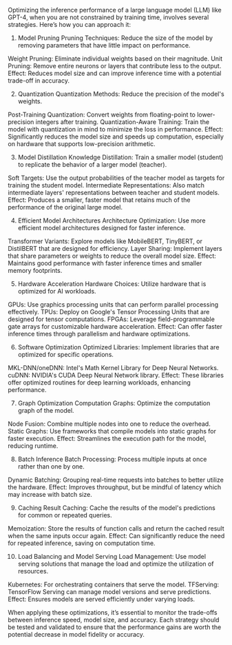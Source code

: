 Optimizing the inference performance of a large language model (LLM) like GPT-4, when you are not constrained by training time, involves several strategies. Here’s how you can approach it:

1. Model Pruning
Pruning Techniques: Reduce the size of the model by removing parameters that have little impact on performance.

Weight Pruning: Eliminate individual weights based on their magnitude.
Unit Pruning: Remove entire neurons or layers that contribute less to the output.
Effect: Reduces model size and can improve inference time with a potential trade-off in accuracy.

2. Quantization
Quantization Methods: Reduce the precision of the model's weights.

Post-Training Quantization: Convert weights from floating-point to lower-precision integers after training.
Quantization-Aware Training: Train the model with quantization in mind to minimize the loss in performance.
Effect: Significantly reduces the model size and speeds up computation, especially on hardware that supports low-precision arithmetic.

3. Model Distillation
Knowledge Distillation: Train a smaller model (student) to replicate the behavior of a larger model (teacher).

Soft Targets: Use the output probabilities of the teacher model as targets for training the student model.
Intermediate Representations: Also match intermediate layers' representations between teacher and student models.
Effect: Produces a smaller, faster model that retains much of the performance of the original large model.

4. Efficient Model Architectures
Architecture Optimization: Use more efficient model architectures designed for faster inference.

Transformer Variants: Explore models like MobileBERT, TinyBERT, or DistilBERT that are designed for efficiency.
Layer Sharing: Implement layers that share parameters or weights to reduce the overall model size.
Effect: Maintains good performance with faster inference times and smaller memory footprints.

5. Hardware Acceleration
Hardware Choices: Utilize hardware that is optimized for AI workloads.

GPUs: Use graphics processing units that can perform parallel processing effectively.
TPUs: Deploy on Google's Tensor Processing Units that are designed for tensor computations.
FPGAs: Leverage field-programmable gate arrays for customizable hardware acceleration.
Effect: Can offer faster inference times through parallelism and hardware optimizations.

6. Software Optimization
Optimized Libraries: Implement libraries that are optimized for specific operations.

MKL-DNN/oneDNN: Intel's Math Kernel Library for Deep Neural Networks.
cuDNN: NVIDIA's CUDA Deep Neural Network library.
Effect: These libraries offer optimized routines for deep learning workloads, enhancing performance.

7. Graph Optimization
Computation Graphs: Optimize the computation graph of the model.

Node Fusion: Combine multiple nodes into one to reduce the overhead.
Static Graphs: Use frameworks that compile models into static graphs for faster execution.
Effect: Streamlines the execution path for the model, reducing runtime.

8. Batch Inference
Batch Processing: Process multiple inputs at once rather than one by one.

Dynamic Batching: Grouping real-time requests into batches to better utilize the hardware.
Effect: Improves throughput, but be mindful of latency which may increase with batch size.

9. Caching
Result Caching: Cache the results of the model's predictions for common or repeated queries.

Memoization: Store the results of function calls and return the cached result when the same inputs occur again.
Effect: Can significantly reduce the need for repeated inference, saving on computation time.

10. Load Balancing and Model Serving
Load Management: Use model serving solutions that manage the load and optimize the utilization of resources.

Kubernetes: For orchestrating containers that serve the model.
TFServing: TensorFlow Serving can manage model versions and serve predictions.
Effect: Ensures models are served efficiently under varying loads.

When applying these optimizations, it’s essential to monitor the trade-offs between inference speed, model size, and accuracy. Each strategy should be tested and validated to ensure that the performance gains are worth the potential decrease in model fidelity or accuracy.
